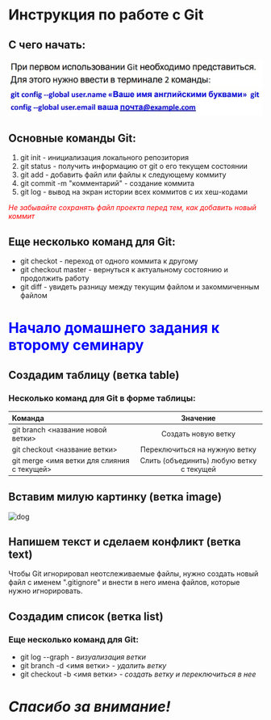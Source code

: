 # Инструкция по работе с Git
## С чего начать:
![images](/123.jpg)

## Основные команды Git:
1. git init - инициализация локального репозитория
2. git status - получить информацию от git о его текущем состоянии
3. git add - добавить файл или файлы к следующему коммиту
4. git commit -m "комментарий" - создание коммита
5. git log - вывод на экран истории всех коммитов с их хеш-кодами

<font color=red> *Не забывайте сохранять файл проекта перед тем, как добавить новый коммит* </font>

## Еще несколько команд для Git:
* git checkot - переход от одного коммита к другому
* git checkout master - вернуться к актуальному состоянию и продолжить работу
* git diff - увидеть разницу между текущим файлом и закоммиченным файлом

# <font color=blue> Начало домашнего задания к второму семинару </font>

## Создадим таблицу (ветка table)

### Несколько команд для Git в форме таблицы:

| Команда  | Значение  |
|:------------- |:---------------:|
| git branch <название новой ветки>     | Создать новую ветку |
| git checkout <название ветки> | Переключиться на нужную ветку        |
| git merge <имя ветки для слияния с текущей> | Слить (объединить) любую ветку с текущей       |

## Вставим милую картинку (ветка image)
![dog](1.jpg)

## Напишем текст и сделаем конфликт (ветка text)
Чтобы Git игнорировал неотслеживаемые файлы, нужно создать новый файл с именем ".gitignore" и внести в него имена файлов, которые нужно игнорировать.


## Создадим список (ветка list)

### Еще несколько команд для Git:

+ git log --graph - *визуализация ветки*
+ git branch -d <имя ветки> - *удалить ветку*
+ git checkout -b <имя ветки> - *создать ветку и переключиться в нее*


# ***Спасибо за внимание!***

